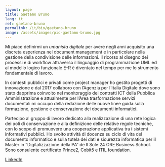```yaml
---
layout: page
title: Gaetano Bruno
lang: it
ref: gaetano-bruno
permalink: /it/bio/gaetano-bruno
image: /assets/images/pic-gaetano-bruno.jpg
---
```


Mi piace definirmi un *umanista digitale* per avere negli anni acquisito una discreta esperienza nel document management e in particolare nella gestione della condivisione delle informazioni. Il ricorso al disegno dei processi e di workflow attraverso il linguaggio di programmazione UML ed al modello logico funzionale E-R è diventato nel tempo per me lo strumento fondamentale di lavoro.

In contesti pubblici e privati come project manager ho gestito progetti di innovazione e dal 2017 collaboro con l’Agenzia per l’Italia Digitale dove sono stato dapprima coinvolto nel monitoraggio dei contratti ICT della Pubblica Amministrazione e attualmente per l’Area trasformazione servizi documentali mi occupo della redazione delle nuove linee guida sulla formazione, gestione e conservazione dei documenti informatici.

Partecipo al gruppo di lavoro dedicato alla realizzazione di una rete logica dei poli di conservazione e alla definizione delle relative regole tecniche, con lo scopo di promuovere una cooperazione applicativa tra i sistemi informativi pubblici. Ho svolto attività di docenza su ciclo di vita del documento informatico e sulla tutela dei dati e sicurezza informatica per il Master in “Digitalizzazione della PA” de Il Sole 24 ORE Business School. Sono consulente certificato Prince2, Cobit5 e ITIL foundation.

[LinkedIn](https://www.linkedin.com/in/gaetanobruno/)
